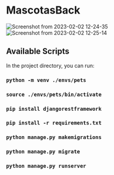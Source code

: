 # MascotasBack

![Screenshot from 2023-02-02 12-24-35](https://user-images.githubusercontent.com/4139736/216397209-25761962-5c8c-4ef4-9478-931ba4b894d7.png)
![Screenshot from 2023-02-02 12-25-14](https://user-images.githubusercontent.com/4139736/216397355-7960d03f-c5ae-4b0a-9f00-d385d0b2b01a.png)


## Available Scripts
In the project directory, you can run:
 ### `python -m venv ./envs/pets`
 ### `source ./envs/pets/bin/activate`
 ### `pip install djangorestframework`
 ### `pip install -r requirements.txt`
 
 ### `python manage.py makemigrations`
 ### `python manage.py migrate`
 ### `python manage.py runserver`
